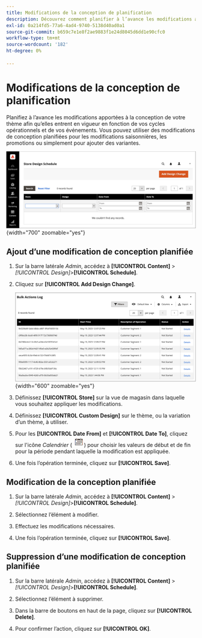 ```yaml
---
title: Modifications de la conception de planification
description: Découvrez comment planifier à l’avance les modifications apportées à la conception de votre thème
exl-id: 0a214fd5-77a6-4ad4-9740-5138d40ad0a1
source-git-commit: b659c7e1e8f2ae9883f1e24d8045d6dd1e90cfc0
workflow-type: tm+mt
source-wordcount: '182'
ht-degree: 0%

---
```


# Modifications de la conception de planification

Planifiez à l’avance les modifications apportées à la conception de votre thème afin qu’elles entrent en vigueur en fonction de vos cycles opérationnels et de vos événements. Vous pouvez utiliser des modifications de conception planifiées pour les modifications saisonnières, les promotions ou simplement pour ajouter des variantes.

![Modifications de conception planifiées](./assets/design-schedule.png){width="700" zoomable="yes"}

## Ajout d’une modification de conception planifiée

1. Sur la barre latérale _Admin_, accédez à **[!UICONTROL Content]** > _[!UICONTROL Design]_>**[!UICONTROL Schedule]**.

1. Cliquez sur **[!UICONTROL Add Design Change]**.

   ![ Paramètres de modification de la conception de magasin ](./assets/design-schedule-change-new.png){width="600" zoomable="yes"}

1. Définissez **[!UICONTROL Store]** sur la vue de magasin dans laquelle vous souhaitez appliquer les modifications.

1. Définissez **[!UICONTROL Custom Design]** sur le thème, ou la variation d’un thème, à utiliser.

1. Pour les **[!UICONTROL Date From]** et **[!UICONTROL Date To]**, cliquez sur l&#39;icône _Calendrier_ (![Icône Calendrier](../assets/icon-calendar.png)) pour choisir les valeurs de début et de fin pour la période pendant laquelle la modification est appliquée.

1. Une fois l’opération terminée, cliquez sur **[!UICONTROL Save]**.

## Modification de la conception planifiée

1. Sur la barre latérale _Admin_, accédez à **[!UICONTROL Content]** > _[!UICONTROL Design]_>**[!UICONTROL Schedule]**.

1. Sélectionnez l’élément à modifier.

1. Effectuez les modifications nécessaires.

1. Une fois l’opération terminée, cliquez sur **[!UICONTROL Save]**.

## Suppression d’une modification de conception planifiée

1. Sur la barre latérale _Admin_, accédez à **[!UICONTROL Content]** > _[!UICONTROL Design]_>**[!UICONTROL Schedule]**.

1. Sélectionnez l’élément à supprimer.

1. Dans la barre de boutons en haut de la page, cliquez sur **[!UICONTROL Delete]**.

1. Pour confirmer l’action, cliquez sur **[!UICONTROL OK]**.
